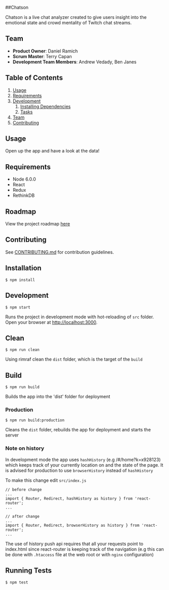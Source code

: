 ##Chatson

Chatson is a live chat analyzer created to give users insight into the emotional state and crowd mentality of Twitch chat streams.

## Team

  - __Product Owner__: Daniel Ramich
  - __Scrum Master__: Terry Capan
  - __Development Team Members__: Andrew Vedady, Ben Janes

## Table of Contents

1. [Usage](#Usage)
1. [Requirements](#requirements)
1. [Development](#development)
    1. [Installing Dependencies](#installing-dependencies)
    1. [Tasks](#tasks)
1. [Team](#team)
1. [Contributing](#contributing)

## Usage

Open up the app and have a look at the data!

## Requirements

- Node 6.0.0
- React
- Redux
- RethinkDB


## Roadmap

View the project roadmap [here](https://github.com/badT/Chatson/issues)


## Contributing

See [CONTRIBUTING.md](CONTRIBUTING.md) for contribution guidelines.


## Installation
```
$ npm install
```

## Development
```
$ npm start
```
Runs the project in development mode with hot-reloading of `src` folder.
Open your browser at [http://localhost:3000](http://localhost:3000).

## Clean
```
$ npm run clean
```
Using rimraf clean the `dist` folder, which is the target of the `build`

## Build
```
$ npm run build
```
Builds the app into the 'dist' folder for deployment

### Production
```
$ npm run build:production
```
Cleans the `dist` folder, rebuilds the app for deployment and starts the server

### Note on history
In development mode the app uses `hashHistory` (e.g /#/home?k=x928123) which
keeps track of your currently location on and the state of the page. It is advised
for production to use `browserHistory` instead of `hashHistory`

To make this change edit `src/index.js`
```
// before change
...
import { Router, Redirect, hashHistory as history } from 'react-router';
...

// after change
...
import { Router, Redirect, browserHistory as history } from 'react-router';
...

```

The use of history push api requires that all your requests point to index.html
since react-router is keeping track of the navigation (e.g this can be done with `.htaccess` file at the web root or with `nginx` configuration)

## Running Tests
```
$ npm test
```
